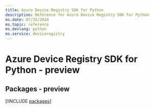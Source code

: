 ```yaml
---
title: Azure Device Registry SDK for Python
description: Reference for Azure Device Registry SDK for Python
ms.date: 07/25/2024
ms.topic: reference
ms.devlang: python
ms.service: deviceregistry
---
```

# Azure Device Registry SDK for Python - preview
## Packages - preview
[!INCLUDE [packages](device-registry-index.md)]